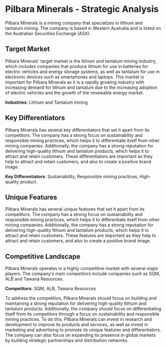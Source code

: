 # Pilbara Minerals - Strategic Analysis

Pilbara Minerals is a mining company that specializes in lithium and tantalum mining. The company is based in Western Australia and is listed on the Australian Securities Exchange (ASX).

## Target Market

Pilbara Minerals' target market is the lithium and tantalum mining industry, which includes companies that produce lithium for use in batteries for electric vehicles and energy storage systems, as well as tantalum for use in electronic devices such as smartphones and laptops. This market is important for Pilbara Minerals as it is a rapidly growing industry with increasing demand for lithium and tantalum due to the increasing adoption of electric vehicles and the growth of the renewable energy market.

**Industries**: Lithium and Tantalum mining

## Key Differentiators

Pilbara Minerals has several key differentiators that set it apart from its competitors. The company has a strong focus on sustainability and responsible mining practices, which helps it to differentiate itself from other mining companies. Additionally, the company has a strong reputation for delivering high-quality lithium and tantalum products, which helps it to attract and retain customers. These differentiators are important as they help to attract and retain customers, and also to create a positive brand image.

**Key Differentiators**: Sustainability, Responsible mining practices, High-quality product.

## Unique Features

Pilbara Minerals has several unique features that set it apart from its competitors. The company has a strong focus on sustainability and responsible mining practices, which helps it to differentiate itself from other mining companies. Additionally, the company has a strong reputation for delivering high-quality lithium and tantalum products, which helps it to attract and retain customers. These features are important as they help to attract and retain customers, and also to create a positive brand image.

## Competitive Landscape

Pilbara Minerals operates in a highly competitive market with several major players. The company's main competitors include companies such as SQM, ALB and Tawana Resources.

**Competitors**: SQM, ALB, Tawana Resources

To address the competition, Pilbara Minerals should focus on building and maintaining a strong reputation for delivering high-quality lithium and tantalum products. Additionally, the company should focus on differentiating itself from its competitors through a focus on sustainability and responsible mining practices. To do this, Pilbara Minerals can invest in research and development to improve its products and services, as well as invest in marketing and advertising to promote its unique features and differentiators. The company can also focus on expanding its presence in global markets by building strategic partnerships and distribution networks.
